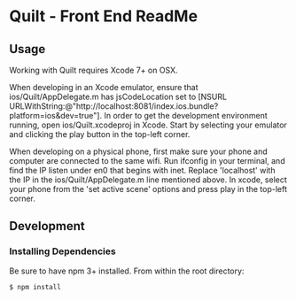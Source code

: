 # Quilt - Front End ReadMe

## Usage

Working with Quilt requires Xcode 7+ on OSX.

When developing in an Xcode emulator, ensure that ios/Quilt/AppDelegate.m has jsCodeLocation set to [NSURL URLWithString:@"http://localhost:8081/index.ios.bundle?platform=ios&dev=true"].
In order to get the development environment running, open ios/Quilt.xcodeproj in Xcode.
Start by selecting your emulator and clicking the play button in the top-left corner.

When developing on a physical phone, first make sure your phone and computer
are connected to the same wifi. Run ifconfig in your terminal, and find the IP
listen under en0 that begins with inet. Replace 'localhost' with the IP
in the ios/Quilt/AppDelegate.m line mentioned above. In xcode, select your phone
from the 'set active scene' options and press play in the top-left corner.

## Development

### Installing Dependencies

Be sure to have npm 3+ installed.
From within the root directory:

```sh
$ npm install
```
